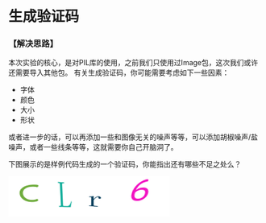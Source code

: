 # 生成验证码

### 【解决思路】

本次实验的核心，是对PIL库的使用，之前我们只使用过Image包，这次我们或许还需要导入其他包。
有关生成验证码，你可能需要考虑如下一些因素：

* 字体
* 颜色
* 大小
* 形状

或者进一步的话，可以再添加一些和图像无关的噪声等等，可以添加胡椒噪声/盐噪声，或者一些线条等等，这就需要你自己开脑洞了。

下图展示的是样例代码生成的一个验证码，你能指出还有哪些不足之处么？

![code](code.png)